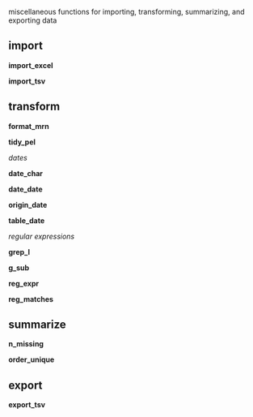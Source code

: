 miscellaneous functions for importing, transforming, summarizing, and exporting data

## import

**import_excel**

**import_tsv**

## transform

**format_mrn**

**tidy_pel**

*dates*

**date_char**

**date_date**

**origin_date**

**table_date**

*regular expressions*

**grep_l**

**g_sub**

**reg_expr**

**reg_matches**

## summarize

**n_missing**

**order_unique**

## export

**export_tsv**
